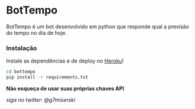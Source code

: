 # BotTempo


BotTempo é um bot desenvolvido em python que responde qual a previsão do tempo no dia de hoje.


### Instalação

Instale as dependências e de deploy no [Heroku](https://dashboard.heroku.com/)!

```sh
cd bottempo
pip install -r requirements.txt
```

**Não esqueça de usar suas próprias chaves API**

*siga no twitter: @g7miserski*
